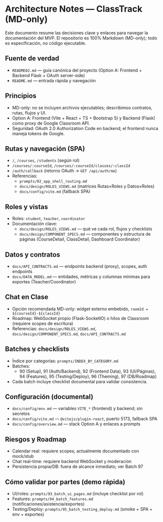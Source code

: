 # Architecture Notes — ClassTrack (MD-only)

Este documento resume las decisiones clave y enlaces para navegar la documentación del MVP. El repositorio es 100% Markdown (MD-only); todo es especificación, no código ejecutable.

## Fuente de verdad
- `README02.md` — guía canónica del proyecto (Option A: Frontend + Backend Flask + OAuth server-side)
- `README.md` — entrada rápida y navegación

## Principios
- MD-only: no se incluyen archivos ejecutables; describimos contratos, rutas, flujos y UI.
- Option A: Frontend (Vite + React + TS + Bootstrap 5) y Backend (Flask) como proxy de Google Classroom API.
- Seguridad: OAuth 2.0 Authorization Code en backend; el frontend nunca maneja tokens de Google.

## Rutas y navegación (SPA)
- `/`, `/courses`, `/students` (según rol)
- `/courses/:courseId`, `/courses/:courseId/classes/:classId`
- `/auth/callback` (retorno OAuth → `GET /api/auth/me`)
- Referencias:
  - `prompts/02_app_shell_routing.md`
  - `docs/design/ROLES_VIEWS.md` (matrices Rutas×Roles y Datos×Roles)
  - `docs/config/vite.md` (fallback SPA)

## Roles y vistas
- Roles: `student`, `teacher`, `coordinator`
- Documentación clave:
  - `docs/design/ROLES_VIEWS.md` — qué ve cada rol, flujos y checklists
  - `docs/design/COMPONENT_SPECS.md` — componentes y estructura de páginas (CourseDetail, ClassDetail, Dashboard Coordinator)

## Datos y contratos
- `docs/API_CONTRACTS.md` — endpoints backend (proxy), scopes, auth endpoints
- `docs/DATA_MODEL.md` — entidades, métricas y columnas mínimas para exportes (Teacher/Coordinator)

## Chat en Clase
- Opción recomendada MD-only: widget externo embebido, `roomId = ${courseId}-${classId}`
- Roadmap: WebSocket propio (Flask-SocketIO) o hilos de Classroom (requiere scopes de escritura)
- Referencias: `docs/design/ROLES_VIEWS.md`, `docs/design/COMPONENT_SPECS.md`, `docs/API_CONTRACTS.md`

## Batches y checklists
- Índice por categorías: `prompts/INDEX_BY_CATEGORY.md`
- Batches:
  - 90 (Setup), 91 (Auth/Backend), 92 (Frontend Data), 93 (UI/Páginas), 94 (Features), 95 (Testing/Deploy), 96 (Theming), 97 (DB/Roadmap)
- Cada batch incluye checklist documental para validar consistencia.

## Configuración (documental)
- `docs/config/env.md` — variables `VITE_*` (frontend) y backend; sin secretos
- `docs/config/vite.md` — `@vitejs/plugin-react`, puerto 5173, fallback SPA
- `docs/config/overview.md` — stack Option A y enlaces a prompts

## Riesgos y Roadmap
- Calendar real: requiere scopes; actualmente documentado con mock/stub
- Chat real-time: requiere backend WebSocket y moderación
- Persistencia propia/DB: fuera de alcance inmediato; ver Batch 97

## Cómo validar por partes (demo rápida)
- UI/roles: `prompts/93_batch_ui_pages.md` (incluye checklist por rol)
- Features: `prompts/94_batch_features.md` (notificaciones/asistencia/exportes)
- Testing/Deploy: `prompts/95_batch_testing_deploy.md` (smoke + SPA + env + exportes)

